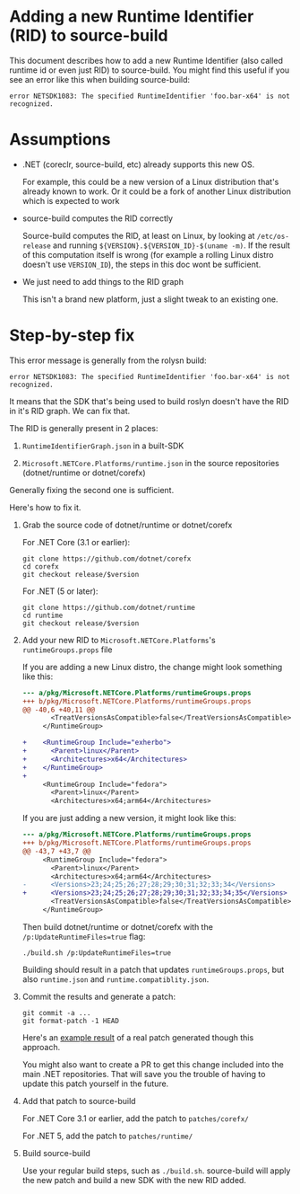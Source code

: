 # Adding a new Runtime Identifier (RID) to source-build

This document describes how to add a new Runtime Identifier (also
called runtime id or even just RID) to source-build. You might find
this useful if you see an error like this when building source-build:

```
error NETSDK1083: The specified RuntimeIdentifier 'foo.bar-x64' is not recognized.
```

# Assumptions

- .NET (coreclr, source-build, etc) already supports this new OS.

  For example, this could be a new version of a Linux distribution
  that's already known to work. Or it could be a fork of another Linux
  distribution which is expected to work

- source-build computes the RID correctly

  Source-build computes the RID, at least on Linux, by looking at
  `/etc/os-release` and running `${VERSION}.${VERSION_ID}-$(uname
  -m)`. If the result of this computation itself is wrong (for example
  a rolling Linux distro doesn't use `VERSION_ID`), the steps in this
  doc wont be sufficient.

- We just need to add things to the RID graph

  This isn't a brand new platform, just a slight tweak to an existing
  one.

# Step-by-step fix

This error message is generally from the rolysn build:

```
error NETSDK1083: The specified RuntimeIdentifier 'foo.bar-x64' is not recognized.
```

It means that the SDK that's being used to build roslyn doesn't have
the RID in it's RID graph. We can fix that.

The RID is generally present in 2 places:

1. `RuntimeIdentifierGraph.json` in a built-SDK

2. `Microsoft.NETCore.Platforms/runtime.json` in the source
   repositories (dotnet/runtime or dotnet/corefx)

Generally fixing the second one is sufficient.

Here's how to fix it.

1. Grab the source code of dotnet/runtime or dotnet/corefx

   For .NET Core (3.1 or earlier):

   ```
   git clone https://github.com/dotnet/corefx
   cd corefx
   git checkout release/$version
   ```

   For .NET (5 or later):


   ```
   git clone https://github.com/dotnet/runtime
   cd runtime
   git checkout release/$version
   ```

2. Add your new RID to `Microsoft.NETCore.Platforms`'s
   `runtimeGroups.props` file

   If you are adding a new Linux distro, the change might look
   something like this:

   ```diff
   --- a/pkg/Microsoft.NETCore.Platforms/runtimeGroups.props
   +++ b/pkg/Microsoft.NETCore.Platforms/runtimeGroups.props
   @@ -40,6 +40,11 @@
          <TreatVersionsAsCompatible>false</TreatVersionsAsCompatible>
        </RuntimeGroup>

   +    <RuntimeGroup Include="exherbo">
   +      <Parent>linux</Parent>
   +      <Architectures>x64</Architectures>
   +    </RuntimeGroup>
   +
        <RuntimeGroup Include="fedora">
          <Parent>linux</Parent>
          <Architectures>x64;arm64</Architectures>
   ```

   If you are just adding a new version, it might look like this:

   ```diff
   --- a/pkg/Microsoft.NETCore.Platforms/runtimeGroups.props
   +++ b/pkg/Microsoft.NETCore.Platforms/runtimeGroups.props
   @@ -43,7 +43,7 @@
        <RuntimeGroup Include="fedora">
          <Parent>linux</Parent>
          <Architectures>x64;arm64</Architectures>
   -      <Versions>23;24;25;26;27;28;29;30;31;32;33;34</Versions>
   +      <Versions>23;24;25;26;27;28;29;30;31;32;33;34;35</Versions>
          <TreatVersionsAsCompatible>false</TreatVersionsAsCompatible>
        </RuntimeGroup>
   ```

   Then build dotnet/runtime or dotnet/corefx with the
   `/p:UpdateRuntimeFiles=true` flag:

   ```
   ./build.sh /p:UpdateRuntimeFiles=true
   ```

   Building should result in a patch that updates
   `runtimeGroups.props`, but also `runtime.json` and
   `runtime.compatiblity.json`.

3. Commit the results and generate a patch:

   ```
   git commit -a ...
   git format-patch -1 HEAD
   ```

   Here's an [example
   result](https://src.fedoraproject.org/rpms/dotnet3.1/raw/43e957aabcbcef730c9433b817be947a7820ae67/f/corefx-43032-fedora-35-rid.patch)
   of a real patch generated though this approach.

   You might also want to create a PR to get this change included into
   the main .NET repositories. That will save you the trouble of
   having to update this patch yourself in the future.

4. Add that patch to source-build

   For .NET Core 3.1 or earlier, add the patch to `patches/corefx/`

   For .NET 5, add the patch to `patches/runtime/`

5. Build source-build

   Use your regular build steps, such as `./build.sh`. source-build
   will apply the new patch and build a new SDK with the new RID
   added.
